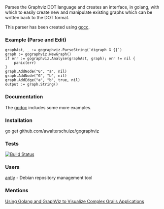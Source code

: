 Parses the Graphviz DOT language and creates an interface, in golang, with which to easily create new and manipulate existing graphs which can be written back to the DOT format.

This parser has been created using [gocc](http://code.google.com/p/gocc).

### Example (Parse and Edit) ###

```
graphAst, _ := gographviz.ParseString(`digraph G {}`)
graph := gographviz.NewGraph()
if err := gographviz.Analyse(graphAst, graph); err != nil {
    panic(err)
}
graph.AddNode("G", "a", nil)
graph.AddNode("G", "b", nil)
graph.AddEdge("a", "b", true, nil)
output := graph.String()
```

### Documentation ###

The [godoc](https://godoc.org/github.com/awalterschulze/gographviz) includes some more examples.

### Installation ###
go get github.com/awalterschulze/gographviz

### Tests ###

[![Build Status](https://travis-ci.org/awalterschulze/gographviz.svg?branch=master)](https://travis-ci.org/awalterschulze/gographviz)

### Users ###

[aptly](https://github.com/smira/aptly) - Debian repository management tool

### Mentions ###

[Using Golang and GraphViz to Visualize Complex Grails Applications](http://ilikeorangutans.github.io/2014/05/03/using-golang-and-graphviz-to-visualize-complex-grails-applications/)

